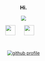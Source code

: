 <h3 align="center">
  Hi. 
</h3>

<!-- Typing SVG by DenverCoder1 - https://github.com/DenverCoder1/readme-typing-svg -->
<p align="center">
  <a href="https://github.com/DenverCoder1/readme-typing-svg"><img src="https://readme-typing-svg.demolab.com/?lines=I%20love%20 linh ♥️;&center=true&width=440&height=45&color=FF0000&vCenter=true&size=22&pause=1000"></a>
</p>

<!-- Social icons section -->
<p align="center">
  <a href="https://discord.gg/nightcore" alt="discord server"><img width="32px" src="https://simpleicons.org/icons/discord.svg"/></a>
    &#8287;&#8287;&#8287;&#8287;&#8287;
  <a href="https://t.me/bananacreampie123" alt="telegram"><img width="32px" src="https://simpleicons.org/icons/telegram.svg"/></a>
    &#8287;&#8287;&#8287;&#8287;&#8287;
</a>
</p>

<br/>

<!-- Social badges section -->
<!-- Badges with custom icons - https://github.com/DenverCoder1/custom-icon-badges -->
<!-- View counter - https://github.com/DenverCoder1/Simple-View-Counter -->
<p align="center">
  <a href="https://github.com/kiryano?tab=repositories&sort=stargazers">
    <img alt="github profile" title="Follow Github" src="https://custom-icon-badges.demolab.com/github/followers/kiryano?color=236ad3&labelColor=1155ba&style=for-the-badge&logo=person-add&label=Follow&logoColor=white"/></a>

</p>

<br/>
